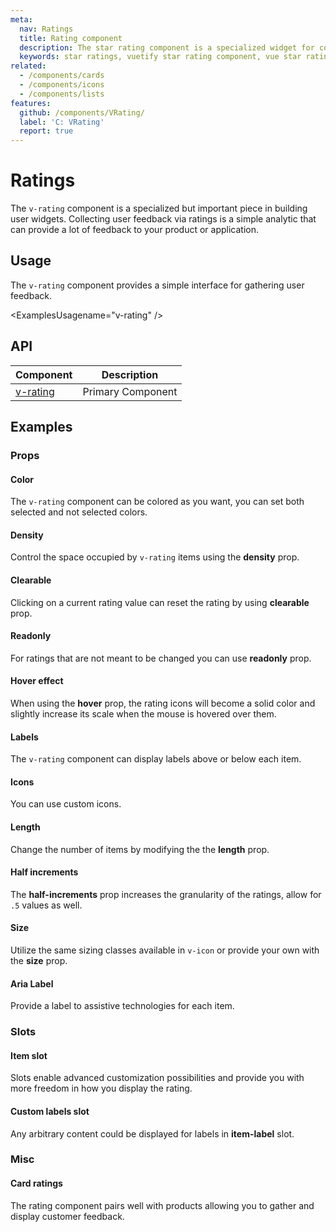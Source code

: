 ```yaml
---
meta:
  nav: Ratings
  title: Rating component
  description: The star rating component is a specialized widget for collecting user feedback via ratings.
  keywords: star ratings, vuetify star rating component, vue star rating component, rating component
related:
  - /components/cards
  - /components/icons
  - /components/lists
features:
  github: /components/VRating/
  label: 'C: VRating'
  report: true
---
```


# Ratings

The `v-rating` component is a specialized but important piece in building user widgets. Collecting user feedback via ratings is a simple analytic that can provide a lot of feedback to your product or application.

<PageFeatures />

## Usage

The `v-rating` component provides a simple interface for gathering user feedback.

<ExamplesUsagename="v-rating" />

<PromotedEntry />

## API

| Component | Description |
| - | - |
| [v-rating](/api/v-rating/) | Primary Component |

<ApiInline hide-links />

## Examples

### Props

#### Color

The `v-rating` component can be colored as you want, you can set both selected and not selected colors.

<ExamplesExample file="v-rating/prop-color" />

#### Density

Control the space occupied by `v-rating` items using the **density** prop.

<ExamplesExample file="v-rating/prop-density" />

#### Clearable

Clicking on a current rating value can reset the rating by using **clearable** prop.

<ExamplesExample file="v-rating/prop-clearable" />

#### Readonly

For ratings that are not meant to be changed you can use **readonly** prop.

<ExamplesExample file="v-rating/prop-readonly" />

#### Hover effect

When using the **hover** prop, the rating icons will become a solid color and slightly increase its scale when the mouse is hovered over them.

<ExamplesExample file="v-rating/prop-hover" />

#### Labels

The `v-rating` component can display labels above or below each item.

<ExamplesExample file="v-rating/prop-item-labels" />

#### Icons

You can use custom icons.

<ExamplesExample file="v-rating/prop-icons" />

#### Length

Change the number of items by modifying the the **length** prop.

<ExamplesExample file="v-rating/prop-length" />

#### Half increments

The **half-increments** prop increases the granularity of the ratings, allow for `.5` values as well.

<ExamplesExample file="v-rating/prop-half-increments" />

#### Size

Utilize the same sizing classes available in `v-icon` or provide your own with the **size** prop.

<ExamplesExample file="v-rating/prop-size" />

#### Aria Label

Provide a label to assistive technologies for each item.

<ExamplesExample file="v-rating/prop-icon-label" />

### Slots

#### Item slot

Slots enable advanced customization possibilities and provide you with more freedom in how you display the rating.

<ExamplesExample file="v-rating/slot-item" />

#### Custom labels slot

Any arbitrary content could be displayed for labels in **item-label** slot.

<ExamplesExample file="v-rating/slot-item-label" />

### Misc

<!-- #### Advanced usage

The `v-rating` component fits right in with existing components. Build truly complex examples with rich features and beautiful designs.

<ExamplesExample file="v-rating/misc-advanced" /> -->

#### Card ratings

The rating component pairs well with products allowing you to gather and display customer feedback.

<ExamplesExample file="v-rating/misc-card" />

<ExamplesExample file="v-rating/misc-card-overview" />
